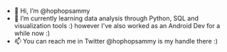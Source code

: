 - 👋 Hi, I’m @hophopsammy
- 🌱 I’m currently learning data analysis through Python, SQL and visualization tools :) however I've also worked as an Android Dev for a while now :) 
- 📫 You can reach me in Twitter @hophopsammy is my handle there :) 

<!---
hophopsammy/hophopsammy is a ✨ special ✨ repository because its `README.md` (this file) appears on your GitHub profile.
You can click the Preview link to take a look at your changes.
--->
